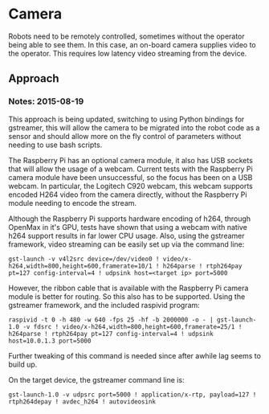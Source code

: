 # Camera

Robots need to be remotely controlled, sometimes without the operator being able to see them. In this case, an on-board camera supplies video to the operator. This requires low latency video streaming from the device.

## Approach

### Notes: 2015-08-19
This approach is being updated, switching to using Python bindings for gstreamer, this will allow the camera to be migrated into the robot code as a sensor and should allow more on the fly control of parameters without needing to use bash scripts.

The Raspberry Pi has an optional camera module, it also has USB sockets that will allow the usage of a webcam. Current tests with the Raspberry Pi camera module have been unsuccessful, so the focus has been on a USB webcam. In particular, the Logitech C920 webcam, this webcam supports encoded H264 video from the camera directly, without the Raspberry Pi module needing to encode the stream.

Although the Raspberry Pi supports hardware encoding of h264, through OpenMax in it's GPU, tests have shown that using a webcam with native h264 support results in far lower CPU usage. Also, using the gstreamer framework, video streaming can be easily set up via the command line:

    gst-launch -v v4l2src device=/dev/video0 ! video/x-h264,width=800,height=600,framerate=10/1 ! h264parse ! rtph264pay pt=127 config-interval=4 ! udpsink host=<target ip> port=5000

However, the ribbon cable that is available with the Raspberry Pi camera module is better for routing. So this also has to be supported. Using the gstreamer framework, and the included raspivid program:

    raspivid -t 0 -h 480 -w 640 -fps 25 -hf -b 2000000 -o - | gst-launch-1.0 -v fdsrc ! video/x-h264,width=800,height=600,framerate=25/1 ! h264parse ! rtph264pay pt=127 config-interval=4 ! udpsink host=10.0.1.3 port=5000

Further tweaking of this command is needed since after awhile lag seems to build up.

On the target device, the gstreamer command line is:

    gst-launch-1.0 -v udpsrc port=5000 ! application/x-rtp, payload=127 ! rtph264depay ! avdec_h264 ! autovideosink
